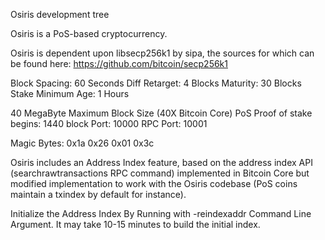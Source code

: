Osiris development tree

Osiris is a PoS-based cryptocurrency.

Osiris is dependent upon libsecp256k1 by sipa, the sources for which can be found here:
https://github.com/bitcoin/secp256k1

Block Spacing: 60 Seconds
Diff Retarget: 4 Blocks
Maturity: 30 Blocks
Stake Minimum Age: 1 Hours

40 MegaByte Maximum Block Size (40X Bitcoin Core)
PoS Proof of stake begins: 1440 block
Port: 10000
RPC Port: 10001

Magic Bytes: 0x1a 0x26 0x01 0x3c

Osiris includes an Address Index feature, based on the address index API (searchrawtransactions RPC command) implemented in Bitcoin Core but modified implementation to work with the Osiris codebase (PoS coins maintain a txindex by default for instance).

Initialize the Address Index By Running with -reindexaddr Command Line Argument.  It may take 10-15 minutes to build the initial index.
